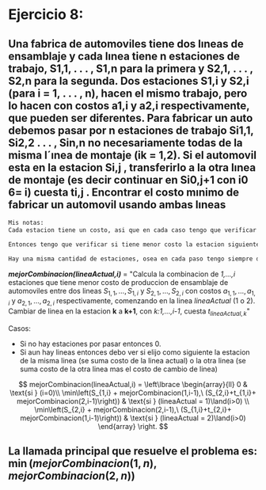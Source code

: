 # Ejercicio 8: 
## Una fabrica de automoviles tiene dos lıneas de ensamblaje y cada lınea tiene n estaciones de trabajo, S1,1, . . . , S1,n para la primera y S2,1, . . . , S2,n para la segunda. Dos estaciones S1,i y S2,i (para i = 1, . . . , n), hacen el mismo trabajo, pero lo hacen con costos a1,i y a2,i respectivamente, que pueden ser diferentes. Para fabricar un auto debemos pasar por n estaciones de trabajo Si1,1, Si2,2 . . . , Sin,n no necesariamente todas de la misma l´ınea de montaje (ik = 1,2). Si el automovil esta en la estacion Si,j , transferirlo a la otra lınea de montaje (es decir continuar en Si0,j+1 con i0 6= i) cuesta ti,j . Encontrar el costo mınimo de fabricar un automovil usando ambas lıneas

````python
Mis notas: 
Cada estacion tiene un costo, asi que en cada caso tengo que verificar si me quedo en la linea o no, y cambiarse de linea cuesta ti,j.

Entonces tengo que verificar si tiene menor costo la estacion siguiente de la misma linea o la otra estacion + el cambio de estacion.

Hay una misma cantidad de estaciones, osea en cada paso tengo siempre dos opciones si o si.
````

_**mejorCombinacion(lineaActual,i)**_ = "Calcula la combinacion de *1,...,i* estaciones que tiene menor costo de produccion de ensamblaje de automoviles entre dos lineas $S_{1,1}, \dots, S_{1,i}$ y $S_{2,1},\dots,S_{2,i}$ con costos $a_{1,1}, \dots, a_{1,i}$ y $a_{2,1}, \dots, a_{2,i}$ respectivamente, comenzando en la linea _lineaActual_ (1 o 2). Cambiar de linea en la estacion **k** a **k+1**, con *k:1,...,i-1*, cuesta $t_{lineaActual,k}$"

Casos: 
* Si no hay estaciones por pasar entonces 0.
* Si aun hay lineas entonces debo ver si elijo como siguiente la estacion de la misma linea (se suma costo de la linea actual) o la otra linea (se suma costo de la otra linea mas el costo de cambio de linea)



$$
mejorCombinacion(lineaActual,i) =
\left\lbrace
\begin{array}{ll}
0 & \text{si } (i=0)\\
\min\left(S_{1,i} + mejorCombinacion(1,i-1),\ (S_{2,i}+t_{1,i}+ mejorCombinacion(2,i-1)\right)) & \text{si } (lineaActual = 1)\land(i>0) \\
\min\left(S_{2,i} + mejorCombinacion(2,i-1),\ (S_{1,i}+t_{2,i}+ mejorCombinacion(1,i-1)\right)) & \text{si } (lineaActual = 2)\land(i>0)
\end{array}
\right.
$$

## La llamada principal que resuelve el problema es: $\min (mejorCombinacion(1,n),mejorCombinacion(2,n))$